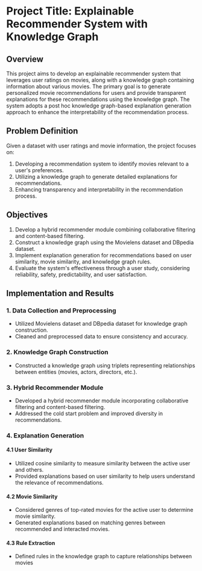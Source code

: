 # Project Title: Explainable Recommender System with Knowledge Graph

## Overview

This project aims to develop an explainable recommender system that leverages user ratings on movies, along with a knowledge graph containing information about various movies. The primary goal is to generate personalized movie recommendations for users and provide transparent explanations for these recommendations using the knowledge graph. The system adopts a post hoc knowledge graph-based explanation generation approach to enhance the interpretability of the recommendation process.

## Problem Definition

Given a dataset with user ratings and movie information, the project focuses on:

1. Developing a recommendation system to identify movies relevant to a user's preferences.
2. Utilizing a knowledge graph to generate detailed explanations for recommendations.
3. Enhancing transparency and interpretability in the recommendation process.

## Objectives

1. Develop a hybrid recommender module combining collaborative filtering and content-based filtering.
2. Construct a knowledge graph using the Movielens dataset and DBpedia dataset.
3. Implement explanation generation for recommendations based on user similarity, movie similarity, and knowledge graph rules.
4. Evaluate the system's effectiveness through a user study, considering reliability, safety, predictability, and user satisfaction.

## Implementation and Results

### 1. Data Collection and Preprocessing

- Utilized Movielens dataset and DBpedia dataset for knowledge graph construction.
- Cleaned and preprocessed data to ensure consistency and accuracy.

### 2. Knowledge Graph Construction

- Constructed a knowledge graph using triplets representing relationships between entities (movies, actors, directors, etc.).

### 3. Hybrid Recommender Module

- Developed a hybrid recommender module incorporating collaborative filtering and content-based filtering.
- Addressed the cold start problem and improved diversity in recommendations.

### 4. Explanation Generation

#### 4.1 User Similarity

- Utilized cosine similarity to measure similarity between the active user and others.
- Provided explanations based on user similarity to help users understand the relevance of recommendations.

#### 4.2 Movie Similarity

- Considered genres of top-rated movies for the active user to determine movie similarity.
- Generated explanations based on matching genres between recommended and interacted movies.

#### 4.3 Rule Extraction

- Defined rules in the knowledge graph to capture relationships between movies
